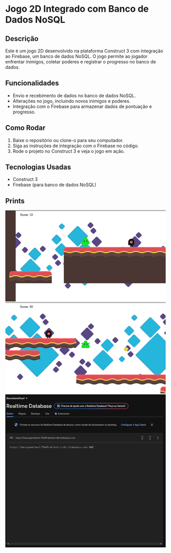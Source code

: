 # Jogo 2D Integrado com Banco de Dados NoSQL

## Descrição
Este é um jogo 2D desenvolvido na plataforma Construct 3 com integração ao Firebase, um banco de dados NoSQL. O jogo permite ao jogador enfrentar inimigos, coletar poderes e registrar o progresso no banco de dados.

## Funcionalidades
- Envio e recebimento de dados no banco de dados NoSQL.
- Alterações no jogo, incluindo novos inimigos e poderes.
- Integração com o Firebase para armazenar dados de pontuação e progresso.

## Como Rodar
1. Baixe o repositório ou clone-o para seu computador.
2. Siga as instruções de integração com o Firebase no código.
3. Rode o projeto no Construct 3 e veja o jogo em ação.

## Tecnologias Usadas
- Construct 3
- Firebase (para banco de dados NoSQL)

## Prints
![Imagem do Jogo](https://github.com/EderJrDev/constructor3-simple-game/blob/main/prints/img-1.png)
![Imagem do Jogo](https://github.com/EderJrDev/constructor3-simple-game/blob/main/prints/img-2.png)
![Imagem do DB](https://github.com/EderJrDev/constructor3-simple-game/blob/main/prints/db.png)
